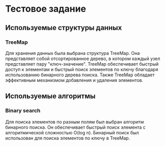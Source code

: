 # Тестовое задание
## Используемые структуры данных
### TreeMap
Для хранения данных была выбрана структура TreeMap. Она представляет собой отсортированное дерево, в котором каждый узел представляет пару "ключ-значение". TreeMap обеспечивает быстрый доступ к элементам и быстрый поиск элементов по ключу благодаря использованию бинарного дерева поиска. Также TreeMap обладает эффективным механизмом добавления и удаления элементов.
## Используемые алгоритмы
### Binary search
Для поиска элементов по разным полям был выбран алгоритм бинарного поиска. Он обеспечивает быстрый поиск элемента с алгоритмической сложностью O(log n). Бинарный поиск был использован для поиска элементов по ключу в TreeMap.
